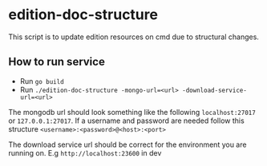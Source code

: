 # edition-doc-structure

This script is to update edition resources on cmd due to structural changes.

## How to run service

- Run `go build`
- Run `./edition-doc-structure -mongo-url=<url> -download-service-url=<url>`

The mongodb url should look something like the following `localhost:27017` or
`127.0.0.1:27017`. If a username and password are needed follow this structure
`<username>:<password>@<host>:<port>`

The download service url should be correct for the environment you are running on.
E.g `http://localhost:23600` in dev

